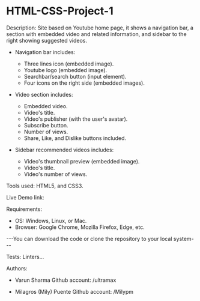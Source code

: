 # HTML-CSS-Project-1
 
 Description:
 Site based on Youtube home page, it shows a navigation bar, a section with embedded video and  related information, and sidebar to the right showing suggested videos.
 
 - Navigation bar includes:
 	- Three lines icon (embedded image).
 	- Youtube logo (embedded image).
 	- Searchbar/search button (input element).
 	- Four icons on the right side (embedded images).
 	
 - Video section includes:
 	- Embedded video.
 	- Video's title.
 	- Video's publisher (with the user's avatar).
 	- Subscribe button.
 	- Number of views.
 	- Share, Like, and Dislike buttons included.
 	
 - Sidebar recommended videos includes:
 	- Video's thumbnail preview (embedded image).
 	- Video's title.
 	- Video's number of views.
 	
 Tools used: HTML5, and CSS3.
 
 Live Demo link: 
 
 Requirements: 
 - OS: Windows, Linux, or Mac.
 - Browser: Google Chrome, Mozilla Firefox, Edge, etc.
 
---You can download the code or clone the repository to your local system---

Tests:
Linters...

Authors:
- Varun Sharma
	Github account: /ultramax
	
- Milagros (Mily) Puente
	Github account: /Milypm
 	
